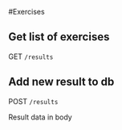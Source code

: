 #Exercises

## Get list of exercises 
GET `/results`

## Add new result to db
POST `/results`

Result data in body

